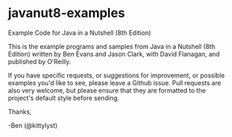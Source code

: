 # javanut8-examples

Example Code for Java in a Nutshell (8th Edition)

This is the example programs and samples from Java in a Nutshell (8th Edition) 
written by Ben Evans and Jason Clark, with David Flanagan, and published by O'Reilly.

If you have specific requests, or suggestions for improvement, or possible
examples you'd like to see, please leave a Github issue. Pull requests are
also very welcome, but please ensure that they are formatted to the project's
default style before sending.

Thanks,

-Ben (@kittylyst)
